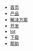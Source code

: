 <div class="logo">
	<a href="/" class="docs-logo"></a>
</div>

* [首页](README.md)
* [产品](product/README.md)
* [解决方案](solution/README.md)
* [开发](develop/README.md)
* [Iot](AIoT/README.md)
* [下载](download/README.md)
* [帮助](FAQ/README.md)

<!-- <ul class="nav-href">
	<li><a href="//dev.dcloud.net.cn/wish/?channel=native_sdk" target="__blank">需求墙</a></li>
	<li><a href="//dev.dcloud.net.cn/sponsor/?channel=uniapp" target="__blank" style="color:#FF6600!important;"><img src="//img-cdn-qiniu.dcloud.net.cn/uniapp/doc/heart.png" class="heart">赞助我们</a></li>
</ul>

<div class="github">
	<a href="//github.com/dcloudio/native-docs" target="_blank">
		<img src="//img-cdn-qiniu.dcloud.net.cn/uniapp/doc/github.svg">
	</a>
</div> -->
